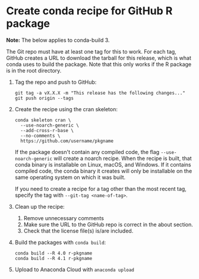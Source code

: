 # Create conda recipe for GitHub R package

**Note:** The below applies to conda-build 3.

The Git repo must have at least one tag for this to work. For each tag, GitHub
creates a URL to download the tarball for this release, which is what conda uses
to build the package. Note that this only works if the R package is in the root
directory.

1. Tag the repo and push to GitHub:

    ```
    git tag -a vX.X.X -m "This release has the following changes..."
    git push origin --tags
    ```

1. Create the recipe using the cran skeleton:

    ```
    conda skeleton cran \
      --use-noarch-generic \
      --add-cross-r-base \
      --no-comments \
      https://github.com/username/pkgname
    ```

    If the package doesn't contain any compiled code, the flag
    `--use-noarch-generic` will create a noarch recipe. When the recipe is
    built, that conda binary is installable on Linux, macOS, and Windows. If it
    contains compiled code, the conda binary it creates will only be installable
    on the same operating system on which it was built.

    If you need to create a recipe for a tag other than the most recent tag,
    specify the tag with `--git-tag <name-of-tag>`.

1. Clean up the recipe:

    1) Remove unnecessary comments
    1) Make sure the URL to the GitHub repo is correct in the about section.
    1) Check that the license file(s) is/are included.

1. Build the packages with `conda build`:

    ```
    conda build --R 4.0 r-pkgname
    conda build --R 4.1 r-pkgname
    ```

1. Upload to Anaconda Cloud with `anaconda upload`
